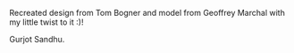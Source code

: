 Recreated design from Tom Bogner and model from Geoffrey Marchal with my little twist to it :)!

Gurjot Sandhu.